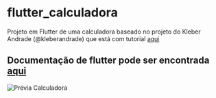 # flutter_calculadora

Projeto em Flutter de uma calculadora baseado no projeto do Kleber Andrade (@kleberandrade) que está com tutorial [aqui](https://medium.com/flutter-comunidade-br/desenvolvimento-de-uma-calculadora-simples-com-flutter-56106baae51)


## Documentação de flutter pode ser encontrada [aqui](https://flutter.dev/docs/)

![Prévia Calculadora](https://user-images.githubusercontent.com/52082710/118067133-58aa4a00-b376-11eb-8eb7-e7fcf9a7ce0e.png)
